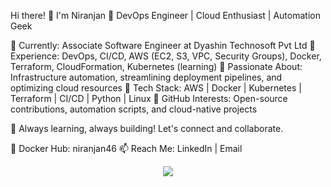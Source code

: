 Hi there! 👋 I'm Niranjan 🚀
DevOps Engineer | Cloud Enthusiast | Automation Geek

🔹 Currently: Associate Software Engineer at Dyashin Technosoft Pvt Ltd
🔹 Experience: DevOps, CI/CD, AWS (EC2, S3, VPC, Security Groups), Docker, Terraform, CloudFormation, Kubernetes (learning)
🔹 Passionate About: Infrastructure automation, streamlining deployment pipelines, and optimizing cloud resources
🔹 Tech Stack: AWS | Docker | Kubernetes | Terraform | CI/CD | Python | Linux
🔹 GitHub Interests: Open-source contributions, automation scripts, and cloud-native projects

🚀 Always learning, always building! Let's connect and collaborate.

💼 Docker Hub: niranjan46
📫 Reach Me: LinkedIn | Email



<div align="center">
  <img src="https://profile-counter.glitch.me/niranjan-46/count.svg?"  />
</div>

###
